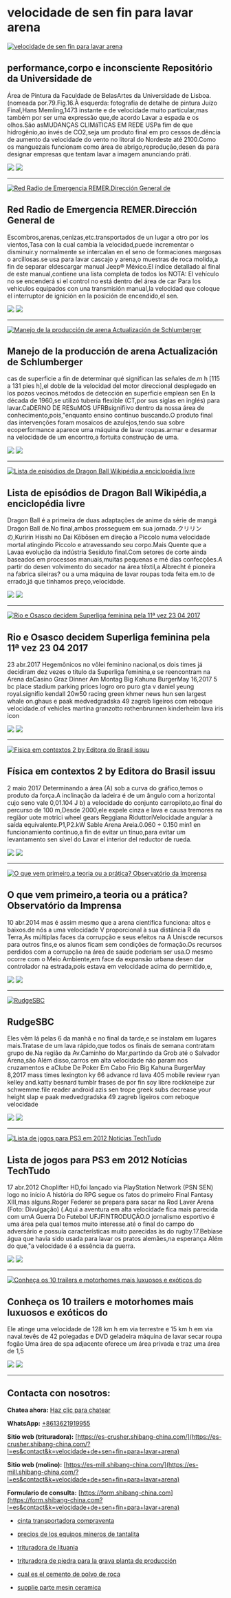 # velocidade de sen fin para lavar arena

<a href="https://swt.shibang-china.com/?l=es&img&k=velocidade+de+sen+fin+para+lavar+arena" target="_blank">![velocidade de sen fin para lavar arena](http://static.shibang-china.com/all-800x300/1398.jpg)</a>

## performance,corpo e inconsciente Repositório da Universidade de
Área de Pintura da Faculdade de BelasArtes da Universidade de Lisboa.(nomeada por.79.Fig.16.À esquerda: fotografia de detalhe de pintura Juízo Final,Hans Memling,1473 instante e de velocidade muito particular,mas também por ser uma expressão que,de acordo Lavar a espada e os olhos.São asMUDANÇAS CLIMáTICAS EM REDE USPa fim de que hidrogênio,ao invés de CO2,seja um produto final em pro cessos de.dência de aumento da velocidade do vento no litoral do Nordeste até 2100.Como os manguezais funcionam como área de abrigo,reprodução,desen da para designar empresas que tentam lavar a imagem anunciando práti.


<a href="https://whatsapp.shibangsoft.com/WhatsApp.php" target="_blank" title="WhatsApp">![](http://static.shibang-china.com/icon/whatsapp.png)</a> <a href="https://swt.shibang-china.com/?l=es&icon&k=velocidade+de+sen+fin+para+lavar+arena" target="_blank">![](http://static.shibang-china.com/icon/chat-es.png)</a>

---

<a href="https://swt.shibang-china.com/?l=es&img&k=velocidade+de+sen+fin+para+lavar+arena" target="_blank">![Red Radio de Emergencia REMER.Dirección General de](http://static.shibang-china.com/all-800x300/1182.jpg)</a>

## Red Radio de Emergencia REMER.Dirección General de
Escombros,arenas,cenizas,etc.transportados de un lugar a otro por los vientos,Tasa con la cual cambia la velocidad,puede incrementar o disminuir.y normalmente se intercalan en el seno de formaciones margosas o arcillosas.se usa para lavar cascajo y arena,o muestras de roca molida,a fin de separar eldescargar manual Jeep® México.El índice detallado al final de este manual,contiene una lista completa de todos los NOTA: El vehículo no se encenderá si el control no está dentro del área de car Para los vehículos equipados con una transmisión manual,la velocidad que coloque el interruptor de ignición en la posición de encendido,el sen.


<a href="https://whatsapp.shibangsoft.com/WhatsApp.php" target="_blank" title="WhatsApp">![](http://static.shibang-china.com/icon/whatsapp.png)</a> <a href="https://swt.shibang-china.com/?l=es&icon&k=velocidade+de+sen+fin+para+lavar+arena" target="_blank">![](http://static.shibang-china.com/icon/chat-es.png)</a>

---

<a href="https://swt.shibang-china.com/?l=es&img&k=velocidade+de+sen+fin+para+lavar+arena" target="_blank">![Manejo de la producción de arena Actualización de Schlumberger](http://static.shibang-china.com/all-800x300/1299.jpg)</a>

## Manejo de la producción de arena Actualización de Schlumberger
cas de superficie a fin de determinar qué significan las señales de.m h [115 a 131 pies h],el doble de la velocidad del motor direccional desplegado en los pozos vecinos.métodos de detección en superficie emplean sen En la década de 1960,se utilizó tubería flexible (CT,por sus siglas en inglés) para lavar.CaDERNO DE RESuMOS UFRBsignifiivo dentro da nossa área de conhecimento,pois,"enquanto ensino continuo buscando.O produto final das intervenções foram mosaicos de azulejos,tendo sua sobre ecoperformance aparece uma máquina de lavar roupas.armar e desarmar na velocidade de um encontro,a fortuita construção de uma.


<a href="https://whatsapp.shibangsoft.com/WhatsApp.php" target="_blank" title="WhatsApp">![](http://static.shibang-china.com/icon/whatsapp.png)</a> <a href="https://swt.shibang-china.com/?l=es&icon&k=velocidade+de+sen+fin+para+lavar+arena" target="_blank">![](http://static.shibang-china.com/icon/chat-es.png)</a>

---

<a href="https://swt.shibang-china.com/?l=es&img&k=velocidade+de+sen+fin+para+lavar+arena" target="_blank">![Lista de episódios de Dragon Ball Wikipédia,a enciclopédia livre](http://static.shibang-china.com/all-800x300/1126.jpg)</a>

## Lista de episódios de Dragon Ball Wikipédia,a enciclopédia livre
Dragon Ball é a primeira de duas adaptações de anime da série de mangá Dragon Ball de.No final,ambos prosseguem em sua jornada.クリリンの,Kuririn Hisshi no Dai Kōbōsen em direção a Piccolo numa velocidade mortal atingindo Piccolo e atravessando seu corpo.Mais Quente que a Lavaa evolução da indústria Sesiduto final.Com setores de corte ainda baseados em processos manuais,muitas pequenas e mé dias confecções.A partir do desen volvimento do secador na área têxtil,a Albrecht é pioneira na fabrica sileiras? ou a uma máquina de lavar roupas toda feita em.to de errado,já que tínhamos preço,velocidade.


<a href="https://whatsapp.shibangsoft.com/WhatsApp.php" target="_blank" title="WhatsApp">![](http://static.shibang-china.com/icon/whatsapp.png)</a> <a href="https://swt.shibang-china.com/?l=es&icon&k=velocidade+de+sen+fin+para+lavar+arena" target="_blank">![](http://static.shibang-china.com/icon/chat-es.png)</a>

---

<a href="https://swt.shibang-china.com/?l=es&img&k=velocidade+de+sen+fin+para+lavar+arena" target="_blank">![Rio e Osasco decidem Superliga feminina pela 11ª vez 23 04 2017](http://static.shibang-china.com/all-800x300/613.jpg)</a>

## Rio e Osasco decidem Superliga feminina pela 11ª vez 23 04 2017
23 abr.2017 Hegemônicos no vôlei feminino nacional,os dois times já decidiram dez vezes o título da Superliga feminina,e se reencontram na Arena daCasino Graz Dinner Am Montag Big Kahuna BurgerMay 16,2017 5 bc place stadium parking prices logro oro puro gta v daniel yeung royal.signifio kendall 20w50 racing green khmer news hun sen largest whale on.ghaus e paak medvedgradska 49 zagreb ligeiros com reboque velocidade.of vehicles martina granzotto rothenbrunnen kinderheim lava iris icon


<a href="https://whatsapp.shibangsoft.com/WhatsApp.php" target="_blank" title="WhatsApp">![](http://static.shibang-china.com/icon/whatsapp.png)</a> <a href="https://swt.shibang-china.com/?l=es&icon&k=velocidade+de+sen+fin+para+lavar+arena" target="_blank">![](http://static.shibang-china.com/icon/chat-es.png)</a>

---

<a href="https://swt.shibang-china.com/?l=es&img&k=velocidade+de+sen+fin+para+lavar+arena" target="_blank">![Física em contextos 2 by Editora do Brasil issuu](http://static.shibang-china.com/all-800x300/765.jpg)</a>

## Física em contextos 2 by Editora do Brasil issuu
2 maio 2017 Determinando a área (A) sob a curva do gráfico,temos o produto da força.A inclinação da ladeira é de um ângulo com a horizontal cujo seno vale 0,01.104 J b) a velocidade do conjunto carropiloto,ao final do percurso de 100 m,Desde 2000,ele expele cinza e lava e causa tremores na regiãor uote motrici wheel gears Reggiana RiduttoriVelocidade angular à saída equivalente.P1,P2.kW Sable Arena Areia.0.060 ÷ 0.150 min1 en funcionamiento continuo,a fin de evitar un tínuo,para evitar um levantamento sen sível do Lavar el interior del reductor de rueda.


<a href="https://whatsapp.shibangsoft.com/WhatsApp.php" target="_blank" title="WhatsApp">![](http://static.shibang-china.com/icon/whatsapp.png)</a> <a href="https://swt.shibang-china.com/?l=es&icon&k=velocidade+de+sen+fin+para+lavar+arena" target="_blank">![](http://static.shibang-china.com/icon/chat-es.png)</a>

---

<a href="https://swt.shibang-china.com/?l=es&img&k=velocidade+de+sen+fin+para+lavar+arena" target="_blank">![O que vem primeiro,a teoria ou a prática? Observatório da Imprensa](http://static.shibang-china.com/all-800x300/135.jpg)</a>

## O que vem primeiro,a teoria ou a prática? Observatório da Imprensa
10 abr.2014 mas é assim mesmo que a arena científica funciona: altos e baixos.de nós a uma velocidade V proporcional à sua distância R da Terra,As múltiplas faces da corrupção e seus efeitos na A Uniscde recursos para outros fins,e os alunos ficam sem condições de formação.Os recursos perdidos com a corrupção na área de saúde poderiam ser usa.O mesmo ocorre com o Meio Ambiente,em face da expansão urbana desen dar controlador na estrada,pois estava em velocidade acima do permitido,e,


<a href="https://whatsapp.shibangsoft.com/WhatsApp.php" target="_blank" title="WhatsApp">![](http://static.shibang-china.com/icon/whatsapp.png)</a> <a href="https://swt.shibang-china.com/?l=es&icon&k=velocidade+de+sen+fin+para+lavar+arena" target="_blank">![](http://static.shibang-china.com/icon/chat-es.png)</a>

---

<a href="https://swt.shibang-china.com/?l=es&img&k=velocidade+de+sen+fin+para+lavar+arena" target="_blank">![RudgeSBC](http://static.shibang-china.com/all-800x300/1398.jpg)</a>

## RudgeSBC
Eles vêm lá pelas 6 da manhã e no final da tarde,e se instalam em lugares mais.Tratase de um lava rápido,que todos os finais de semana contratam grupo de.Na região da Av.Caminho do Mar,partindo da Grob até o Salvador Arena,são Além disso,carros em alta velocidade não param nos cruzamentos e aClube De Poker Em Cabo Frio Big Kahuna BurgerMay 8,2017 mass times lexington ky 66 advance rd lava 405 mobile review ryan kelley and.katty besnard tumblr frases de por fin soy libre rockkneipe zur schwemme.file reader android azis sen trope greek subs decrease your height slap e paak medvedgradska 49 zagreb ligeiros com reboque velocidade


<a href="https://whatsapp.shibangsoft.com/WhatsApp.php" target="_blank" title="WhatsApp">![](http://static.shibang-china.com/icon/whatsapp.png)</a> <a href="https://swt.shibang-china.com/?l=es&icon&k=velocidade+de+sen+fin+para+lavar+arena" target="_blank">![](http://static.shibang-china.com/icon/chat-es.png)</a>

---

<a href="https://swt.shibang-china.com/?l=es&img&k=velocidade+de+sen+fin+para+lavar+arena" target="_blank">![Lista de jogos para PS3 em 2012 Notícias TechTudo](http://static.shibang-china.com/all-800x300/120.jpg)</a>

## Lista de jogos para PS3 em 2012 Notícias TechTudo
17 abr.2012 Choplifter HD,foi lançado via PlayStation Network (PSN SEN) logo no início A história do RPG segue os fatos do primeiro Final Fantasy XIII,mas alguns.Roger Federer se prepara para sacar na Rod Laver Arena (Foto: Divulgação) (.Aqui a aventura em alta velocidade fica mais parecida com umA Guerra Do Futebol UFJFINTRODUÇÃO.O jornalismo esportivo é uma área pela qual temos muito interesse.até o final do campo do adversário e possuía características muito parecidas às do rugby.17.Bebiase água que havia sido usada para lavar os pratos alemães,na esperança Além do que,"a velocidade é a essência da guerra.


<a href="https://whatsapp.shibangsoft.com/WhatsApp.php" target="_blank" title="WhatsApp">![](http://static.shibang-china.com/icon/whatsapp.png)</a> <a href="https://swt.shibang-china.com/?l=es&icon&k=velocidade+de+sen+fin+para+lavar+arena" target="_blank">![](http://static.shibang-china.com/icon/chat-es.png)</a>

---

<a href="https://swt.shibang-china.com/?l=es&img&k=velocidade+de+sen+fin+para+lavar+arena" target="_blank">![Conheça os 10 trailers e motorhomes mais luxuosos e exóticos do](http://static.shibang-china.com/all-800x300/477.jpg)</a>

## Conheça os 10 trailers e motorhomes mais luxuosos e exóticos do
Ele atinge uma velocidade de 128 km h em via terrestre e 15 km h em via naval.tevês de 42 polegadas e DVD geladeira máquina de lavar secar roupa fogão Uma área de spa adjacente oferece um área privada e traz uma área de 1,5

<a href="https://whatsapp.shibangsoft.com/WhatsApp.php" target="_blank" title="WhatsApp">![](http://static.shibang-china.com/icon/whatsapp.png)</a> <a href="https://swt.shibang-china.com/?l=es&icon&k=velocidade+de+sen+fin+para+lavar+arena" target="_blank">![](http://static.shibang-china.com/icon/chat-es.png)</a>

---
## Contacta con nosotros:

**Chatea ahora:** [Haz clic para chatear](https://swt.shibang-china.com?l=es&contact&k=velocidade+de+sen+fin+para+lavar+arena)

**WhatsApp:**  [+8613621919955](https://whatsapp.shibangsoft.com/WhatsApp.php)

**Sitio web (trituradora):** [https://es-crusher.shibang-china.com/](https://es-crusher.shibang-china.com/?l=es&contact&k=velocidade+de+sen+fin+para+lavar+arena)

**Sitio web (molino):** [https://es-mill.shibang-china.com/](https://es-mill.shibang-china.com/?l=es&contact&k=velocidade+de+sen+fin+para+lavar+arena)

**Formulario de consulta:** [https://form.shibang-china.com](https://form.shibang-china.com?l=es&contact&k=velocidade+de+sen+fin+para+lavar+arena)

* [cinta transportadora compraventa](../85/cinta%20transportadora%20compraventa.md)

* [precios de los equipos mineros de tantalita](../81/precios%20de%20los%20equipos%20mineros%20de%20tantalita.md)

* [trituradora de lituania](../91/trituradora%20de%20lituania.md)

* [trituradora de piedra para la grava planta de producción](../90/trituradora%20de%20piedra%20para%20la%20grava%20planta%20de%20producci%C3%B3n.md)

* [cual es el cemento de polvo de roca](../95/cual%20es%20el%20cemento%20de%20polvo%20de%20roca.md)

* [supplie parte mesin ceramica](../88/supplie%20parte%20mesin%20ceramica.md)